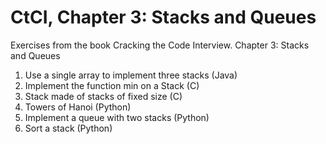 CtCI, Chapter 3: Stacks and Queues
========================================

Exercises from the book Cracking the Code Interview. Chapter 3: Stacks and Queues

1. Use a single array to implement three stacks (Java)
2. Implement the function min on a Stack (C)
3. Stack made of stacks of fixed size (C)
4. Towers of Hanoi (Python)
5. Implement a queue with two stacks (Python)
6. Sort a stack (Python)
